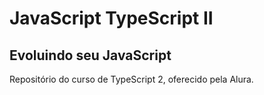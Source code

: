 # JavaScript TypeScript II

## Evoluindo seu JavaScript

Repositório do curso de TypeScript 2, oferecido pela Alura.
